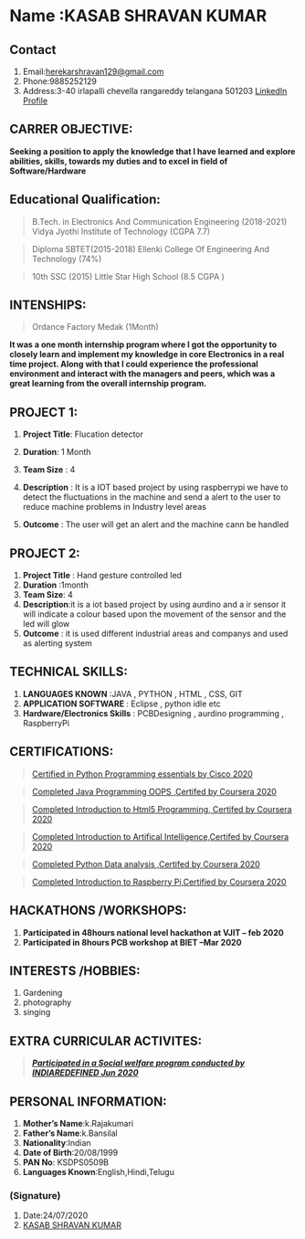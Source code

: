# Name	 :KASAB SHRAVAN KUMAR						
## Contact					
1. Email:herekarshravan129@gmail.com
2.  Phone:9885252129    
3. Address:3-40 irlapalli chevella rangareddy telangana 501203
	 [LinkedIn Profile](https://www.linkedin.com/in/k-shravan-kumar-1741b319a/)

## CARRER OBJECTIVE:			
 **Seeking a position to apply the knowledge that I have learned and explore abilities, skills, towards my duties and to excel in field of Software/Hardware**

## Educational Qualification:
		
> B.Tech.  in Electronics And Communication Engineering   (2018-2021)
Vidya Jyothi Institute of Technology
(CGPA 7.7)

> Diploma SBTET(2015-2018)
Ellenki College Of Engineering And Technology
(74%) 

> 10th  SSC   (2015)
Little Star High School
(8.5 CGPA )

## INTENSHIPS:
> Ordance Factory Medak (1Month)

**It was a one month internship program where I got the opportunity to closely learn and implement my knowledge in core Electronics in a real time project. Along with that I could experience the professional environment and interact with the managers and peers, which was a great learning from the overall internship program.**

## PROJECT  1:
1. **Project Title**: Flucation detector

1. **Duration**: 1 Month

1. **Team Size** 	: 4

1. **Description**	: It  is a IOT based project by using raspberrypi we                                      have to detect the fluctuations in the machine and send a alert to the user to reduce machine problems in Industry level areas
1. **Outcome**	: The user will get an alert and the machine cann be handled


## PROJECT  2:
1. **Project Title** : Hand gesture controlled led
1. **Duration** :1month
1. **Team Size**: 4
1. **Description**:it is a iot based project by using aurdino and a ir sensor it will indicate  a colour based upon the movement of the sensor and the led will glow 
1. **Outcome** :  it is used different industrial areas and companys and used as alerting system  


## TECHNICAL SKILLS:
1. **LANGUAGES KNOWN**	:JAVA , PYTHON , HTML , CSS, GIT
1. **APPLICATION SOFTWARE**	: Eclipse , python idle etc
1. **Hardware/Electronics Skills**  	:
PCBDesigning , aurdino programming , RaspberryPi

## CERTIFICATIONS:
> [Certified in Python Programming essentials by Cisco 2020](https://drive.google.com/file/d/17_KsFGdlAOHyCjdx1xHTRJFNLbi8ZNid/view?usp=sharing)

> [Completed Java Programming OOPS ,Certifed by Coursera 2020](https://coursera.org/share/d651599b73ed0d188adf66d3eebc04f5)

> [Completed Introduction to Html5 Programming, Certifed by Coursera 2020](https://coursera.org/share/1f6a393e838baa7666efdf1f89540a1a)

> [Completed Introduction to Artifical Intelligence,Certifed by Coursera 2020](https://coursera.org/share/473958a14d37f89a5f58e716e25a7731)

> [Completed Python Data analysis ,Certifed by Coursera 2020](https://coursera.org/share/8db5d73c358ee44637b575959f2e7da0)

> [Completed Introduction to Raspberry Pi,Certified by Coursera 2020](https://coursera.org/share/89129a088266769b4d1e9c9a3e1447b4)

## HACKATHONS /WORKSHOPS:

1. **Participated in 48hours national  level  hackathon
at VJIT – feb 2020**
1. **Participated in 8hours  PCB workshop at BIET –Mar 2020**

## INTERESTS /HOBBIES:

1. Gardening
1. photography
1. singing

## EXTRA CURRICULAR ACTIVITES:

> [_**Participated in a Social welfare program conducted by INDIAREDEFINED Jun 2020**_](https://www.linkedin.com/posts/k-shravan-kumar-1741b319a_internship-ngo-india-activity-6686835383461920768-THDX)

## PERSONAL INFORMATION:
1. **Mother’s Name**:k.Rajakumari
1. **Father’s Name**:k.Bansilal
1. **Nationality**:Indian
1. **Date of Birth**:20/08/1999
1. **PAN No**: KSDPS0509B
1. **Languages Known**:English,Hindi,Telugu


###   (Signature)
1. Date:24/07/2020
1. [KASAB SHRAVAN KUMAR](https://drive.google.com/file/d/1yy0W3V6BDk_0Kf1C32sWrtC6vBbUVJRb/view?usp=sharing)
